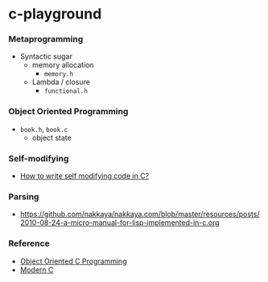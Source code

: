 c-playground
===================
### Metaprogramming
- Syntactic sugar 
  - memory allocation
    - `memory.h`
  - Lambda / closure
    - `functional.h`

### Object Oriented Programming
- `book.h`, `book.c`
  - object state

### Self-modifying
- [How to write self modifying code in C?](https://stackoverflow.com/questions/7447013/how-to-write-self-modifying-code-in-c)

### Parsing
- https://github.com/nakkaya/nakkaya.com/blob/master/resources/posts/2010-08-24-a-micro-manual-for-lisp-implemented-in-c.org

### Reference
- [Object Oriented C Programming](http://faculty.washington.edu/gmobus/Academics/TCES202/Moodle/OO-ProgrammingInC.html)
- [Modern C](https://livebook.manning.com/book/modern-c/)

